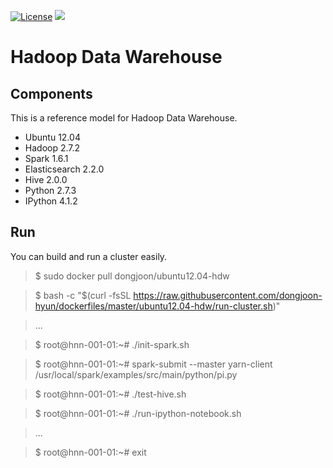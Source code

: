 [![License](https://img.shields.io/badge/license-Apache%202-blue.svg)](LICENSE)
[![](https://badge.imagelayers.io/dongjoon/ubuntu12.04-hdw:latest.svg)](https://imagelayers.io/?images=dongjoon/ubuntu12.04-hdw:latest)

Hadoop Data Warehouse
====================

Components
----------
This is a reference model for Hadoop Data Warehouse.

* Ubuntu 12.04
* Hadoop 2.7.2
* Spark 1.6.1
* Elasticsearch 2.2.0
* Hive 2.0.0
* Python 2.7.3
* IPython 4.1.2

Run
---
You can build and run a cluster easily.

> $ sudo docker pull dongjoon/ubuntu12.04-hdw

> $ bash -c "$(curl -fsSL https://raw.githubusercontent.com/dongjoon-hyun/dockerfiles/master/ubuntu12.04-hdw/run-cluster.sh)"

> ...

> $ root@hnn-001-01:~# ./init-spark.sh

> $ root@hnn-001-01:~# spark-submit --master yarn-client /usr/local/spark/examples/src/main/python/pi.py

> $ root@hnn-001-01:~# ./test-hive.sh

> $ root@hnn-001-01:~# ./run-ipython-notebook.sh

> ...

> $ root@hnn-001-01:~# exit
